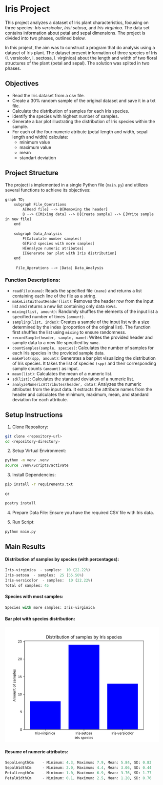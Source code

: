 # Iris Project

This project analyzes a dataset of Iris plant characteristics, focusing on three species: *Iris versicolor*, *Irisi setosa*, and *Iris virginica*. The data set contains information about petal and sepal dimensions. The project is divided into two phases, outlined below.

In this project, the aim was to construct a program that do analysis using a dataset of Iris plant. The dataset present information of three species of Iris (I. versicolor, I. sectosa, I. virginica) about the length and width of two floral structures of the plant (petal and sepal). The solution was splited in two phases.

## Objectives

- Read the Iris dataset from a csv file.
- Create a 30% random sample of the original dataset and save it in a txt file.
- Calculate the distribution of samples for each Iris species.
- identify the species with highest number of samples.
- Generate a bar plot illustrating the distribution of Iris species within the sample.
- For each of the four numeric atribute (petal length and width, sepal length and width) calculate:
    - minimum value
    - maximum value
    - mean
    - standart deviation

## Project Structure

The project is implemented in a single Python file (`main.py`) and utilizes several functions to achieve its objectives:

```mermaid
graph TD;
    subgraph File_Operations
        A[Read file] --> B[Removing the header]
        B --> C[Mixing data] --> D[Create sample] --> E[Write sample in new file]
    end

    subgraph Data_Analysis
        F[Calculate number samples]
        G[Find species with more samples]
        H[Analyze numeric atributes]
        I[Generate bar plot with Iris distribution]
    end

     File_Operations --> |Data| Data_Analysis
```

### Function Descriptions:

- `readFile(name)`: Reads the specified file `(name)` and returns a list containing each line of the file as a string.
- `makeListWithoutHeader(list)`: Removes the header row from the input list and returns a new list containing only data rows.
- `mixing(list, amount)`: Randomly shuffles the elements of the input list a specified number of times `(amount)`.
- `sampling(list, index)`: Creates a sample of the input list with a size determined by the index (proportion of the original list). The function first shuffles the list using `mixing` to ensure randomness.
- `recordSample(header, sample, name)`: Writes the provided header and sample data to a new file specified by `name`.
- `countSamples(sample, species)`: Calculates the number of samples for each Iris species in the provided sample data.
- `makePlot(spp, amount)`: Generates a bar plot visualizing the distribution of Iris species. It takes the list of species `(spp)` and their corresponding sample counts `(amount)` as input.
- `mean(list)`: Calculates the mean of a numeric list.
- `sd(list)`: Calculates the standard deviation of a numeric list.
- `analyzeNumericAttributes(header, data)`: Analyzes the numeric attributes from the input data. It extracts the attribute names from the header and calculates the minimum, maximum, mean, and standard deviation for each attribute.

## Setup Instructions

1. Clone Repository:
```bash
git clone <repository-url>
cd <repository-directory>
```

2. Setup Virtual Environment:
```bash
python -m venv .venv
source .venv/Scripts/activate
```

3. Install Dependencies:
```bash
pip install -r requirements.txt
```
or
```bash
poetry install
```

4. Prepare Data File:
Ensure you have the required CSV file with Iris data.

5. Run Script:
```bash
python main.py
```

## Main Results

#### Distribution of samples by species (with percentages):

```python
Iris-virginica  - samples:  10 (22.22%)
Iris-setosa  - samples:  25 (55.56%)
Iris-versicolor  - samples:  10 (22.22%)
Total of samples: 45
```

#### Species with most samples:

```python
Species with more samples: Iris-virginica
```

#### Bar plot with species distribution:

![](Figure_1.png)

#### Resume of numeric attributes:

```python
SepalLengthCm 	 - Minimum: 4.3, Maximum: 7.9, Mean: 5.84, SD: 0.83
SepalWidthCm 	 - Minimum: 2.0, Maximum: 4.4, Mean: 3.06, SD: 0.44
PetalLengthCm 	 - Minimum: 1.0, Maximum: 6.9, Mean: 3.76, SD: 1.77
PetalWidthCm 	 - Minimum: 0.1, Maximum: 2.5, Mean: 1.20, SD: 0.76
```

